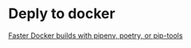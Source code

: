 # Deply to docker

[Faster Docker builds with pipenv, poetry, or pip-tools](https://pythonspeed.com/articles/pipenv-docker/)